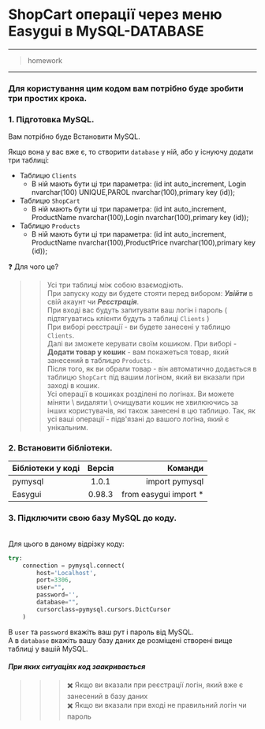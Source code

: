 # ShopCart операції через меню Easygui в MySQL-DATABASE
****
>homework
****
### Для користування цим кодом вам потрібно буде зробити три простих крока.

### 1. Підготовка MySQL.
Вам потрібно буде Встановити MySQL.

Якщо вона у вас вже є, то створити `database` у ній, або у існуючу додати три таблиці:
- Таблицю `Clients`
    - В ній мають бути ці три параметра: (id int auto_increment, Login nvarchar(100) UNIQUE,PAROL nvarchar(100),primary key (id));
- Таблицю `ShopCart`
    - В ній мають бути ці три параметра: (id int auto_increment, ProductName nvarchar(100),Login nvarchar(100),primary key (id));
- Таблицю `Products`
    - В ній мають бути ці три параметра: (id int auto_increment, ProductName nvarchar(100),ProductPrice nvarchar(100),primary key (id));

:question: Для чого це?
> >Усі три таблиці між собою взаємодіють.\
> >При запуску коду ви будете стояти перед вибором: ***Увійти*** в свій акаунт чи ***Реєстрація***. \
> >При вході вас будуть запитувати ваш логін і пароль ( підтягуватись клієнти будуть з таблиці `Clients` )\
> >При виборі реєстрації - ви будете занесені у таблицю `Clients`.\
> >Далі ви зможете керувати своїм кошиком. При виборі - **Додати товар у кошик** - вам покажеться товар, який занесений в таблицю `Products`.\
> >Після того, як ви обрали товар - він автоматично додається в таблицю `ShopCart` під вашим логіном, який ви вказали при заході в кошик.\
> >Усі операції в кошиках розділені по логінах. Ви можете міняти \ видаляти \ очищувати кошик не хвилюючись за інших користувачів, які також занесені в цю таблицю. Так, як усі ваші операції - підв'язані до вашого логіна, який є унікальним.


### 2. Встановити бібліотеки.

| Бібліотеки у коді| Версія | Команди|
|----------------|:---------:|----------------:|
| pymysql| 1.0.1 | import pymysql|
| Easygui | 0.98.3 | from easygui import * |

### 3. Підключити свою базу MySQL до коду.
\
Для цього в даному відрізку коду:
```Python
try:
    connection = pymysql.connect(
        host='Localhost',
        port=3306,
        user="",
        password='',
        database="",
        cursorclass=pymysql.cursors.DictCursor
    )
```
В `user` та `password` вкажіть ваш рут і пароль від MySQL.\
А в `database` вкажіть вашу базу даних де розміщені створені вище таблиці у вашій MySQL.

#### _При яких ситуаціях код заакривається_
> > > :heavy_multiplication_x: Якщо ви вказали при реєстрації логін, який вже є занесений в базу даних\
> > > :heavy_multiplication_x: Якщо ви вказали при вході не правильний логін чи пароль
